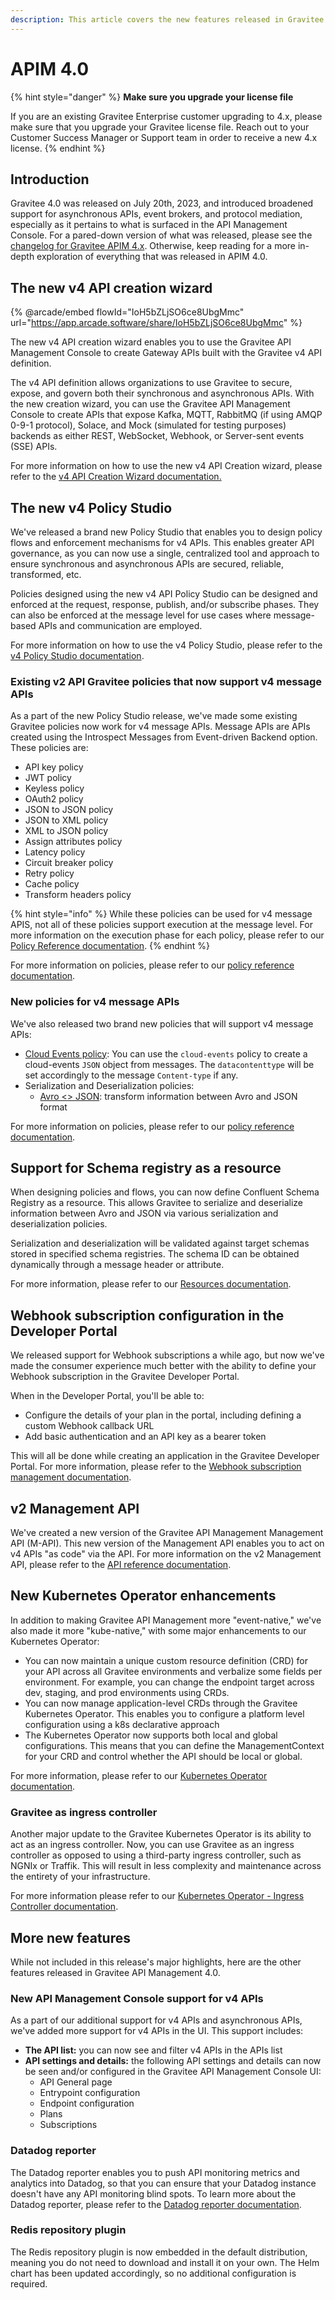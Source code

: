 ```yaml
---
description: This article covers the new features released in Gravitee API Management 4.0
---
```


# APIM 4.0

{% hint style="danger" %}
**Make sure you upgrade your license file**

If you are an existing Gravitee Enterprise customer upgrading to 4.x, please make sure that you upgrade your Gravitee license file. Reach out to your Customer Success Manager or Support team in order to receive a new 4.x license.
{% endhint %}

## Introduction

Gravitee 4.0 was released on July 20th, 2023, and introduced broadened support for asynchronous APIs, event brokers, and protocol mediation, especially as it pertains to what is surfaced in the API Management Console. For a pared-down version of what was released, please see the [changelog for Gravitee APIM 4.x](../changelog/apim-4.0.x.md). Otherwise, keep reading for a more in-depth exploration of everything that was released in APIM 4.0.

## The new v4 API creation wizard

{% @arcade/embed flowId="IoH5bZLjSO6ce8UbgMmc" url="https://app.arcade.software/share/IoH5bZLjSO6ce8UbgMmc" %}

The new v4 API creation wizard enables you to use the Gravitee API Management Console to create Gateway APIs built with the Gravitee v4 API definition.&#x20;

The v4 API definition allows organizations to use Gravitee to secure, expose, and govern both their synchronous and asynchronous APIs. With the new creation wizard, you can use the Gravitee API Management Console to create APIs that expose Kafka, MQTT, RabbitMQ (if using AMQP 0-9-1 protocol), Solace, and Mock (simulated for testing purposes) backends as either REST, WebSocket, Webhook, or Server-sent events (SSE) APIs.

For more information on how to use the new v4 API Creation wizard, please refer to the [v4 API Creation Wizard documentation.](../../guides/create-apis/the-api-creation-wizard/v4-api-creation-wizard.md)

## The new v4 Policy Studio

We've released a brand new Policy Studio that enables you to design policy flows and enforcement mechanisms for v4 APIs. This enables greater API governance, as you can now use a single, centralized tool and approach to ensure synchronous and asynchronous APIs are secured, reliable, transformed, etc.

Policies designed using the new v4 API Policy Studio can be designed and enforced at the request, response, publish, and/or subscribe phases. They can also be enforced at the message level for use cases where message-based APIs and communication are employed.&#x20;

For more information on how to use the v4 Policy Studio, please refer to the [v4 Policy Studio documentation](../../guides/policy-studio/v4-api-policy-studio.md).

### Existing v2 API Gravitee policies that now support v4 message APIs

As a part of the new Policy Studio release, we've made some existing Gravitee policies now work for v4 message APIs. Message APIs are APIs created using the Introspect Messages from Event-driven Backend option. These policies are:

* API key policy
* JWT policy
* Keyless policy
* OAuth2 policy
* JSON to JSON policy
* JSON to XML policy
* XML to JSON policy
* Assign attributes policy
* Latency policy
* Circuit breaker policy
* Retry policy
* Cache policy
* Transform headers policy

{% hint style="info" %}
While these policies can be used for v4 message APIS, not all of these policies support execution at the message level. For more information on the execution phase for each policy, please refer to our [Policy Reference documentation](../../reference/policy-reference/).
{% endhint %}

For more information on policies, please refer to our [policy reference documentation](../../reference/policy-reference/).

### New policies for v4 message APIs

We've also released two brand new policies that will support v4 message APIs:

* [Cloud Events policy](../../reference/policy-reference/cloud-events.md): You can use the `cloud-events` policy to create a cloud-events `JSON` object from messages. The `datacontenttype` will be set accordingly to the message `Content-type` if any.
* Serialization and Deserialization policies:
  * [Avro <> JSON](../../reference/policy-reference/avro-json.md): transform information between Avro and JSON format

For more information on policies, please refer to our [policy reference documentation](../../reference/policy-reference/).

## Support for Schema registry as a resource

When designing policies and flows, you can now define Confluent Schema Registry as a resource. This allows Gravitee to serialize and deserialize information between Avro and JSON via various serialization and deserialization policies.&#x20;

Serialization and deserialization will be validated against target schemas stored in specified schema registries. The schema ID can be obtained dynamically through a message header or attribute.

For more information, please refer to our [Resources documentation](../../guides/api-configuration/resources.md).

## Webhook subscription configuration in the Developer Portal

We released support for Webhook subscriptions a while ago, but now we've made the consumer experience much better with the ability to define your Webhook subscription in the Gravitee Developer Portal.

When in the Developer Portal, you'll be able to:

* Configure the details of your plan in the portal, including defining a custom Webhook callback URL
* Add basic authentication and an API key as a bearer token

This will all be done while creating an application in the Gravitee Developer Portal. For more information, please refer to the [Webhook subscription management documentation](../../guides/developer-portal/tools-and-features/).

## v2 Management API

We've created a new version of the Gravitee API Management Management API (M-API). This new version of the Management API enables you to act on v4 APIs "as code" via the API. For more information on the v2 Management API, please refer to the [API reference documentation](../../reference/management-api-reference.md).

## New Kubernetes Operator enhancements

In addition to making Gravitee API Management more "event-native," we've also made it more "kube-native," with some major enhancements to our Kubernetes Operator:

* You can now maintain a unique custom resource definition (CRD) for your API across all Gravitee environments and verbalize some fields per environment. For example, you can change the endpoint target across dev, staging, and prod environments using CRDs.
* You can now manage application-level CRDs through the Gravitee Kubernetes Operator. This enables you to configure a platform level configuration using a k8s declarative approach
* The Kubernetes Operator now supports both local and global configurations. This means that you can define the ManagementContext for your CRD and control whether the API should be local or global.

For more information, please refer to our [Kubernetes Operator documentation](../../guides/gravitee-kubernetes-operator/).

### Gravitee as ingress controller

Another major update to the Gravitee Kubernetes Operator is its ability to act as an ingress controller. Now, you can use Gravitee as an ingress controller as opposed to using a third-party ingress controller, such as NGNIx or Traffik. This will result in less complexity and maintenance across the entirety of your infrastructure.

For more information please refer to our [Kubernetes Operator - Ingress Controller documentation](../../guides/gravitee-kubernetes-operator/gravitee-as-an-ingress-controller.md).

## More new features

While not included in this release's major highlights, here are the other features released in Gravitee API Management 4.0.

### New API Management Console support for v4 APIs

As a part of our additional support for v4 APIs and asynchronous APIs, we've added more support for v4 APIs in the UI. This support includes:

* **The API list:** you can now see and filter v4 APIs in the APIs list
* **API settings and details:** the following API settings and details can now be seen and/or configured in the Gravitee API Management Console UI:
  * API General page
  * Entrypoint configuration
  * Endpoint configuration
  * Plans
  * Subscriptions

### Datadog reporter

The Datadog reporter enables you to push API monitoring metrics and analytics into Datadog, so that you can ensure that your Datadog instance doesn't have any API monitoring blind spots. To learn more about the Datadog reporter, please refer to the [Datadog reporter documentation](../../getting-started/configuration/configure-reporters/#datadog-reporter).

### Redis repository plugin

The Redis repository plugin is now embedded in the default distribution, meaning you do not need to download and install it on your own. The Helm chart has been updated accordingly, so no additional configuration is required.
